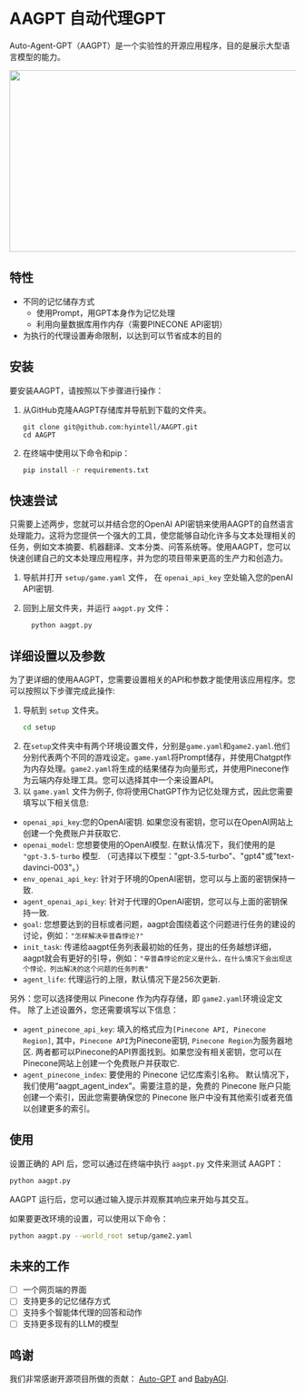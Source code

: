 # AAGPT 自动代理GPT

Auto-Agent-GPT（AAGPT）是一个实验性的开源应用程序，目的是展示大型语言模型的能力。

<div align="center">
  <img src="../assets/demo-cn.png" width="800" height="320">
</div>

## 特性
- 不同的记忆储存方式
  - 使用Prompt，用GPT本身作为记忆处理
  - 利用向量数据库用作内存（需要PINECONE API密钥）
- 为执行的代理设置寿命限制，以达到可以节省成本的目的

## 安装 
要安装AAGPT，请按照以下步骤进行操作：

1. 从GitHub克隆AAGPT存储库并导航到下载的文件夹。
    
    ```bash:
    git clone git@github.com:hyintell/AAGPT.git
    cd AAGPT
    ```
2. 在终端中使用以下命令和pip：

    ```bash
    pip install -r requirements.txt
    ```
## 快速尝试
只需要上述两步，您就可以并结合您的OpenAI API密钥来使用AAGPT的自然语言处理能力。这将为您提供一个强大的工具，使您能够自动化许多与文本处理相关的任务，例如文本摘要、机器翻译、文本分类、问答系统等。使用AAGPT，您可以快速创建自己的文本处理应用程序，并为您的项目带来更高的生产力和创造力。

1. 导航并打开 `setup/game.yaml` 文件， 在 `openai_api_key` 空处输入您的penAI API密钥.

2. 回到上层文件夹，并运行 `aagpt.py` 文件：

    ```bash
      python aagpt.py 
    ```
## 详细设置以及参数
为了更详细的使用AAGPT，您需要设置相关的API和参数才能使用该应用程序。您可以按照以下步骤完成此操作:
1. 导航到 `setup` 文件夹。
    ```bash
    cd setup
    ```
2. 在`setup`文件夹中有两个环境设置文件，分别是`game.yaml`和`game2.yaml`.他们分别代表两个不同的游戏设定。`game.yaml`将Prompt储存，并使用Chatgpt作为内存处理。`game2.yaml`将生成的结果储存为向量形式，并使用Pinecone作为云端内存处理工具。您可以选择其中一个来设置API。
3. 以 `game.yaml` 文件为例子, 你将使用ChatGPT作为记忆处理方式，因此您需要填写以下相关信息:
* `openai_api_key`:您的OpenAI密钥. 如果您没有密钥，您可以在OpenAI网站上创建一个免费账户并获取它.
* `openai_model`: 您想要使用的OpenAI模型. 在默认情况下，我们使用的是 `"gpt-3.5-turbo` 模型. （可选择以下模型："gpt-3.5-turbo"、"gpt4"或"text-davinci-003"。）
* `env_openai_api_key`: 针对于环境的OpenAI密钥，您可以与上面的密钥保持一致.
* `agent_openai_api_key`: 针对于代理的OpenAI密钥，您可以与上面的密钥保持一致.
* `goal`: 您想要达到的目标或者问题，aagpt会围绕着这个问题进行任务的建设的讨论，例如：`"怎样解决辛普森悖论?"`
* `init_task`: 传递给aagpt任务列表最初始的任务，提出的任务越想详细，aagpt就会有更好的引导，例如：`"辛普森悖论的定义是什么，在什么情况下会出现这个悖论，列出解决的这个问题的任务列表"`
* `agent_life`: 代理运行的上限，默认情况下是256次更新.

另外：您可以选择使用以 Pinecone 作为内存存储，即 `game2.yaml`环境设定文件。 除了上述设置外，您还需要填写以下信息：
* `agent_pinecone_api_key`: 填入的格式应为`[Pinecone API, Pinecone Region]`, 其中，`Pinecone API`为Pinecone密钥, `Pinecone Region`为服务器地区. 两者都可以Pinecone的API界面找到。如果您没有相关密钥，您可以在Pinecone网站上创建一个免费账户并获取它.
* `agent_pinecone_index`: 要使用的 Pinecone 记忆库索引名称。 默认情况下，我们使用“aagpt_agent_index”。需要注意的是，免费的 Pinecone 账户只能创建一个索引，因此您需要确保您的 Pinecone 账户中没有其他索引或者充值以创建更多的索引。


## 使用
设置正确的 API 后，您可以通过在终端中执行 `aagpt.py` 文件来测试 AAGPT：
```bash
python aagpt.py 
```

AAGPT 运行后，您可以通过输入提示并观察其响应来开始与其交互。

如果要更改环境的设置，可以使用以下命令：

```bash
python aagpt.py --world_root setup/game2.yaml
```

## 未来的工作
- [ ] 一个网页端的界面
- [ ] 支持更多的记忆储存方式
- [ ] 支持多个智能体代理的回答和动作
- [ ] 支持更多现有的LLM的模型

## 鸣谢
  
我们非常感谢开源项目所做的贡献： [Auto-GPT](https://github.com/Significant-Gravitas/Auto-GPT) and [BabyAGI](https://github.com/yoheinakajima/babyagi).
